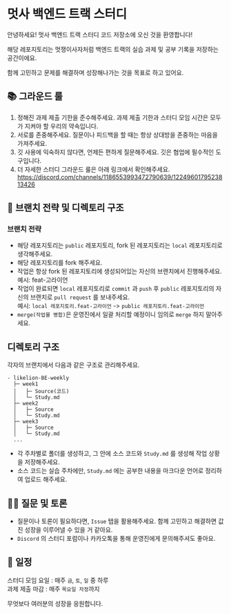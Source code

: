 # 멋사 백엔드 트랙 스터디
안녕하세요! 멋사 백엔드 트랙 스터디 코드 저장소에 오신 것을 환영합니다!

해당 레포지토리는 멋쟁이사자처럼 백엔드 트랙의 실습 과제 및 공부 기록을 저장하는 공간이에요.

함께 고민하고 문제를 해결하며 성장해나가는 것을 목표로 하고 있어요.

## 📚 그라운드 룰
1. 정해진 과제 제출 기한을 준수해주세요. 과제 제출 기한과 스터디 모임 시간은 모두가 지켜야 할 우리의 약속입니다.
2. 서로를 존중해주세요. 질문이나 피드백을 할 때는 항상 상대방을 존중하는 마음을 가져주세요.
3. 깃 사용에 익숙하지 않다면, 언제든 편하게 질문해주세요. 깃은 협업에 필수적인 도구입니다.
4. 더 자세한 스터디 그라운드 룰은 아래 링크에서 확인해주세요. <br> https://discord.com/channels/1186553993472790639/1224960179523813426


## 🌳 브랜치 전략 및 디렉토리 구조
### 브랜치 전략
* 해당 레포지토리는 `public` 레포지토리, fork 된 레포지토리는 `local` 레포지토리로 생각해주세요.
* 해당 레포지토리를 fork 해주세요.
* 작업은 항상 fork 된 레포지토리에 생성되어있는 자신의 브랜치에서 진행해주세요. 예시: feat-고라이언
* 작업이 완료되면 `local` 레포지토리로 `commit` 과 `push` 후 `public` 레포지토리의 자신의 브랜치로 `pull request` 를 보내주세요. <br>
  예시: `local 레포지토리.feat-고라이언` -> `public 레포지토리.feat-고라이언`
* `merge(작업물 병합)`은 운영진에서 일괄 처리할 예정이니 임의로 `merge` 하지 말아주세요.
## 디렉토리 구조
각자의 브랜치에서 다음과 같은 구조로 관리해주세요.
```
- likelion-BE-weekly
  ├─ week1
  │   ├─ Source(코드)
  │   └─ Study.md
  ├─ week2
  │   ├─ Source
  │   └─ Study.md
  ├─ week3
  │   ├─ Source
  │   └─ Study.md
  ...
```
* 각 주차별로 폴더를 생성하고, 그 안에 소스 코드와 `Study.md` 를 생성해 작업 상황을 저장해주세요.
* 소스 코드는 실습 주차에만, `Study.md` 에는 공부한 내용을 마크다운 언어로 정리하여 업로드 해주세요.
## 🙋‍♂️ 질문 및 토론
* 질문이나 토론이 필요하다면, `Issue` 탭을 활용해주세요. 함께 고민하고 해결하면 값진 성장을 이루어낼 수 있을 거 같아요.
* `Discord` 의 스터디 포럼이나 카카오톡을 통해 운영진에게 문의해주셔도 좋아요.
## 📅 일정
스터디 모임 요일 : 매주 `금`, `토`, `일` 중 하루  
과제 제출 마감 : 매주 `목요일 자정`까지

무엇보다 여러분의 성장을 응원합니다.
